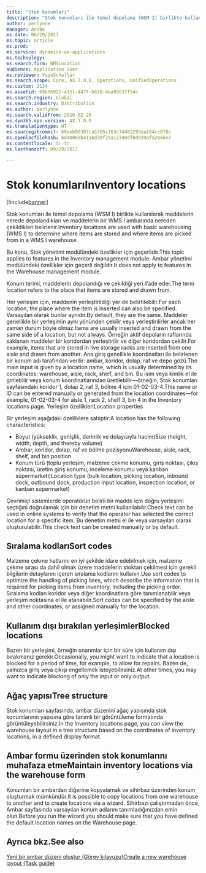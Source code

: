 ```yaml
---
title: "Stok konumları"
description: "Stok konumları ile temel depolama (WSM I) birlikte kullanılarak maddelerin nerede depolandıkları ve maddelerin bir WMS I ambarında nereden çekildikleri belirlenir."
author: perlynne
manager: AnnBe
ms.date: 06/20/2017
ms.topic: article
ms.prod: 
ms.service: dynamics-ax-applications
ms.technology: 
ms.search.form: WMSLocation
audience: Application User
ms.reviewer: YuyuScheller
ms.search.scope: Core, AX 7.0.0, Operations, UnifiedOperations
ms.custom: 2134
ms.assetid: 69bf6922-4151-447f-b678-4ba95637f54c
ms.search.region: Global
ms.search.industry: Distribution
ms.author: perlynne
ms.search.validFrom: 2016-02-28
ms.dyn365.ops.version: AX 7.0.0
ms.translationtype: HT
ms.sourcegitcommit: 69eeb90387ca5765c163c7d482295ea104cc078c
ms.openlocfilehash: 6d40069b4116d38f25a12340df0d939afa2866e7
ms.contentlocale: tr-tr
ms.lasthandoff: 09/29/2017

---
```


# <a name="inventory-locations"></a><span data-ttu-id="70244-103">Stok konumları</span><span class="sxs-lookup"><span data-stu-id="70244-103">Inventory locations</span></span>

[!include[banner](../includes/banner.md)]


<span data-ttu-id="70244-104">Stok konumları ile temel depolama (WSM I) birlikte kullanılarak maddelerin nerede depolandıkları ve maddelerin bir WMS I ambarında nereden çekildikleri belirlenir.</span><span class="sxs-lookup"><span data-stu-id="70244-104">Inventory locations are used with basic warehousing (WMS I) to determine where items are stored and where items are picked from in a WMS I warehouse.</span></span>

<span data-ttu-id="70244-105">Bu konu, Stok yönetimi modülündeki özellikler için geçerlidir.</span><span class="sxs-lookup"><span data-stu-id="70244-105">This topic applies to features in the Inventory management module.</span></span> <span data-ttu-id="70244-106">Ambar yönetimi modülündeki özellikler için geçerli değildir.</span><span class="sxs-lookup"><span data-stu-id="70244-106">It does not apply to features in the Warehouse management module.</span></span>

<span data-ttu-id="70244-107">Konum terimi, maddelerin depolandığı ve çekildiği yeri ifade eder.</span><span class="sxs-lookup"><span data-stu-id="70244-107">The term location refers to the place that items are stored and drawn from.</span></span>

<span data-ttu-id="70244-108">Her yerleşim için, maddenin yerleştirildiği yer de belirtilebilir.</span><span class="sxs-lookup"><span data-stu-id="70244-108">For each location, the place where the item is inserted can also be specified.</span></span> <span data-ttu-id="70244-109">Varsayılan olarak bunlar aynıdır.</span><span class="sxs-lookup"><span data-stu-id="70244-109">By default, they are the same.</span></span> <span data-ttu-id="70244-110">Maddeler genellikle bir yerleşimin aynı yönünden çekilir veya yerleştirilirler ancak her zaman durum böyle olmaz.</span><span class="sxs-lookup"><span data-stu-id="70244-110">Items are usually inserted and drawn from the same side of a location, but not always.</span></span> <span data-ttu-id="70244-111">Örneğin aktif depoların raflarında saklanan maddeler bir koridordan yerleştirilir ve diğer koridordan çekilir.</span><span class="sxs-lookup"><span data-stu-id="70244-111">For example, items that are stored in live storage racks are inserted from one aisle and drawn from another.</span></span> <span data-ttu-id="70244-112">Ana giriş genellikle koordinatları ile belirlenen bir konum adı tarafından verilir: ambar, koridor, dolap, raf ve depo gözü.</span><span class="sxs-lookup"><span data-stu-id="70244-112">The main input is given by a location name, which is usually determined by its coordinates: warehouse, aisle, rack, shelf, and bin.</span></span> <span data-ttu-id="70244-113">Bu isim veya kimlik el ile girilebilir veya konum koordinatlarından üretilebilir—örneğin, Stok konumları sayfasındaki koridor 1, dolap 2, raf 3, bölme 4 için 01-02-03-4.</span><span class="sxs-lookup"><span data-stu-id="70244-113">This name or ID can be entered manually or generated from the location coordinates—for example, 01-02-03-4 for aisle 1, rack 2, shelf 3, bin 4 in the Inventory locations page.</span></span>
<span data-ttu-id="70244-114">Yerleşim özellikleri</span><span class="sxs-lookup"><span data-stu-id="70244-114">Location properties</span></span>

<span data-ttu-id="70244-115">Bir yerleşim aşağıdaki özelliklere sahiptir:</span><span class="sxs-lookup"><span data-stu-id="70244-115">A location has the following characteristics:</span></span>
-   <span data-ttu-id="70244-116">Boyut (yükseklik, genişlik, derinlik ve dolayısıyla hacim)</span><span class="sxs-lookup"><span data-stu-id="70244-116">Size (height, width, depth, and thereby volume)</span></span>
-   <span data-ttu-id="70244-117">Ambar, koridor, dolap, raf ve bölme pozisyonu</span><span class="sxs-lookup"><span data-stu-id="70244-117">Warehouse, aisle, rack, shelf, and bin position</span></span>
-   <span data-ttu-id="70244-118">Konum türü (toplu yerleşim, malzeme çekme konumu, giriş noktası, çıkış noktası, üretim giriş konumu, inceleme konumu veya kanban süpermarketi)</span><span class="sxs-lookup"><span data-stu-id="70244-118">Location type (bulk location, picking location, inbound dock, outbound dock, production input location, inspection location, or kanban supermarket)</span></span>

<span data-ttu-id="70244-119">Çevrimiçi sistemlerde operatörün belirli bir madde için doğru yerleşimi seçtiğini doğrulamak için bir denetim metni kullanılabilir.</span><span class="sxs-lookup"><span data-stu-id="70244-119">Check text can be used in online systems to verify that the operator has selected the correct location for a specific item.</span></span> <span data-ttu-id="70244-120">Bu denetim metni el ile veya varsayılan olarak oluşturulabilir.</span><span class="sxs-lookup"><span data-stu-id="70244-120">This check text can be created manually or by default.</span></span>

## <a name="sort-codes"></a><span data-ttu-id="70244-121">Sıralama kodları</span><span class="sxs-lookup"><span data-stu-id="70244-121">Sort codes</span></span>
<span data-ttu-id="70244-122">Malzeme çekme hatlarını en iyi şekilde idare edebilmek için, malzeme çekme sırası da dahil olmak üzere maddelerin stoktan çekilmesi için gerekli bilgilerin detaylarını içeren sıralama kodlarını kullanın.</span><span class="sxs-lookup"><span data-stu-id="70244-122">Use sort codes to optimize the handling of picking lines, which describe the information that is required for picking items from inventory, including the picking order.</span></span> <span data-ttu-id="70244-123">Sıralama kodları koridor veya diğer koordinatlara göre tanımlanabilir veya yerleşim noktasına el ile atanabilir.</span><span class="sxs-lookup"><span data-stu-id="70244-123">Sort codes can be specified by the aisle and other coordinates, or assigned manually for the location.</span></span>

## <a name="blocked-locations"></a><span data-ttu-id="70244-124">Kullanım dışı bırakılan yerleşimler</span><span class="sxs-lookup"><span data-stu-id="70244-124">Blocked locations</span></span>
<span data-ttu-id="70244-125">Bazen bir yerleşimi, örneğin onarımlar için bir süre için kullanım dışı bırakmanız gerekir.</span><span class="sxs-lookup"><span data-stu-id="70244-125">Occasionally, you might want to indicate that a location is blocked for a period of time, for example, to allow for repairs.</span></span> <span data-ttu-id="70244-126">Bazen de, yalnızca giriş veya çıkışı engellemek isteyebilirsiniz.</span><span class="sxs-lookup"><span data-stu-id="70244-126">At other times, you may want to indicate blocking of only the input or only output.</span></span>

## <a name="tree-structure"></a><span data-ttu-id="70244-127">Ağaç yapısı</span><span class="sxs-lookup"><span data-stu-id="70244-127">Tree structure</span></span>

<span data-ttu-id="70244-128">Stok konumları sayfasında, ambar düzenini ağaç yapısında stok konumlarının yapısına göre tanımlı bir görüntüleme formatında görüntüleyebilirsiniz.</span><span class="sxs-lookup"><span data-stu-id="70244-128">In the Inventory locations page, you can view the warehouse layout in a tree structure based on the coordinates of inventory locations, in a defined display format.</span></span>

## <a name="maintain-inventory-locations-via-the-warehouse-form"></a><span data-ttu-id="70244-129">Ambar formu üzerinden stok konumlarını muhafaza etme</span><span class="sxs-lookup"><span data-stu-id="70244-129">Maintain inventory locations via the warehouse form</span></span>

<span data-ttu-id="70244-130">Konumları bir ambardan diğerine kopyalamak ve sihirbaz üzerinden konum oluşturmak mümkündür.</span><span class="sxs-lookup"><span data-stu-id="70244-130">It is possible to copy locations from one warehouse to another and to create locations via a wizard.</span></span> <span data-ttu-id="70244-131">Sihirbazı çalıştırmadan önce, Ambar sayfasında varsayılan konum adlarını tanımladığınızdan emin olun.</span><span class="sxs-lookup"><span data-stu-id="70244-131">Before you run the wizard you should make sure that you have defined the default location names on the Warehouse page.</span></span>



<a name="see-also"></a><span data-ttu-id="70244-132">Ayrıca bkz.</span><span class="sxs-lookup"><span data-stu-id="70244-132">See also</span></span>
--------

[<span data-ttu-id="70244-133">Yeni bir ambar düzeni oluştur (Görev kılavuzu)</span><span class="sxs-lookup"><span data-stu-id="70244-133">Create a new warehouse layout (Task guide)</span></span>](tasks/create-new-warehouse-layout.md)

